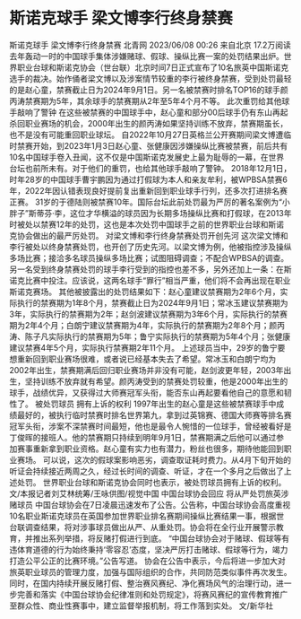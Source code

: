 # 斯诺克球手 梁文博李行终身禁赛

斯诺克球手 梁文博李行终身禁赛
北青网
2023/06/08 00:26  来自北京
17.2万阅读
去年轰动一时的中国球手集体涉嫌赌球、假球、操纵比赛一案的处罚结果出炉。世界职业台球和斯诺克协会（世台联）北京时间7日正式宣布了10名旅英中国斯诺克选手的裁决。始作俑者梁文博以及涉案情节较重的李行被终身禁赛，受到处罚最轻的是赵心童，禁赛截止日为2024年9月1日。另一名被禁赛时排名TOP16的球手颜丙涛禁赛期为5年，其余球手的禁赛期从2年至5年4个月不等。
此次重罚给其他球手敲响了警钟
在这些被禁赛的中国球手中，赵心童和部分00后球手仍有东山再起杀回职业赛场的机会，2000年出生的颜丙涛如果坚持训练不放弃，禁赛期虽长，也不是没有可能重回职业球坛。
自2022年10月27日英格兰公开赛期间梁文博遭临时禁赛开始，到2023年1月3日赵心童、张健康因涉嫌操纵比赛被禁赛，前后共有10名中国球手卷入丑闻，这不仅是中国斯诺克发展史上最为耻辱的一幕，在世界台坛也前所未有。对于他们的重罚，也给其他球手敲响了警钟。
2018年12月1日，时年28岁的中国球手曹宇鹏因为通过打假球为本人和亲友牟利，被WPBSA禁赛6年，2022年因认错表现良好提前复出重新回到职业球手行列，还多次打进排名赛正赛。
31岁的于德陆则被禁赛10年。国际台坛此前处罚最为严厉的著名案例为“小胖子”斯蒂芬·李，这位才华横溢的球员因为长期多场操纵比赛和打假球，在2013年时被处以禁赛12年的处罚，这也是本次处罚中国球手之前的世界职业台球和斯诺克协会做出的最严厉处罚。
对梁文博和李行终身禁赛处罚开创先河
这次梁文博和李行被处以终身禁赛处罚，也开创了历史先河。以梁文博为例，他被指控涉及操纵多场比赛；接洽多名球员操纵多场比赛；试图阻碍调查；不配合WPBSA的调查。另一名受到终身禁赛处罚的球手李行受到的指控也差不多，另外还加上一条：在斯诺克比赛中投注。应该说，这两名球手“罪行”相当严重，他们将不会再出现在职业斯诺克赛场。
其他被披露出的处罚结果如下：赵心童建议禁赛期为2年6个月，实际执行的禁赛期为1年8个月，禁赛截止日为2024年9月1日；常冰玉建议禁赛期为3年，实际执行的禁赛期为2年；赵剑波建议禁赛期为3年6个月，实际执行的禁赛期为2年4个月；白朗宁建议禁赛期为4年，实际执行的禁赛期为2年8个月；颜丙涛、陈子凡实际执行的禁赛期为5年；鲁宁实际执行的禁赛期为5年4个月；张健康建议禁赛4年5个月，实际执行禁赛期2年11个月。
上述球员当中，29岁的鲁宁要想重新回到职业赛场很难，或者说已经基本失去了希望。常冰玉和白朗宁均为2002年出生，禁赛期满后回归职业赛场并非没有可能，赵剑波更年轻，2003年出生，坚持训练不放弃就有希望。颜丙涛受到的禁赛处罚较重，他是2000年出生的球手，战绩优异，又获得过大师赛冠军头衔，能否东山再起要看他自己的意愿和韧性了。
被处罚球员
拥有上诉的权利
1997年出生的赵心童是这些被禁赛球手中成绩最好的，被执行临时禁赛时排名世界第九，拿到过英锦赛、德国大师赛等排名赛冠军头衔，涉案不深禁赛时间最短，他也是最令人惋惜的一位球手，曾经被看好是丁俊晖的接班人。他的禁赛期只持续到明年9月1日，禁赛期满之后他可以通过参加赛事重新拿到职业资格。赵心童有实力也有潜力，粉丝也很多，期待他能回到职业赛场。
可以说，这次的假球案影响恶劣，调查取证耗时费力。从4月下旬开始的听证会持续接近两周之久，经过长时间的调查、听证，才在一个多月之后做出了上述处罚。
世界职业台球和斯诺克协会同时也表示，被处罚球员拥有上诉的权利。文/本报记者刘艾林统筹/王咏供图/视觉中国
中国台球协会回应
将从严处罚旅英涉赌球员
中国台球协会在7日凌晨迅速发布了公告。公告称，中国台球协会高度重视10名职业斯诺克球员在英国参加世界职业排名赛期间操纵比赛结果一事，根据世台联调查结果，将对涉事球员做出从严、从重处罚。协会将在全行业开展警示教育，并推出系列举措，将反赌打假进行到底。
“中国台球协会对于赌球、假球等有违体育道德的行为始终秉持‘零容忍’态度，坚决严厉打击赌球、假球等行为，竭力打造公平公正的比赛环境。”公告写道。
协会在公告中表示，今后将进一步加大对旅英职业球员的管理力度，加强与国际组织的合作，共同防范类似事件再次发生。同时，在国内持续开展反赌打假、整治赛风赛纪、净化赛场风气的治理行动，进一步完善和落实《中国台球协会纪律准则和处罚规定》，将赛风赛纪的宣传教育推广至群众性、商业性赛事中，建立监督举报机制，将工作落到实处。
文/新华社